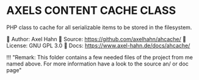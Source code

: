 # AXELS CONTENT CACHE CLASS

PHP class to cache for all serializable items to be stored in the filesystem.

👤 Author: Axel Hahn
🧾 Source: <https://github.com/axelhahn/ahcache/>
📜 License: GNU GPL 3.0
📗 Docs: <https://www.axel-hahn.de/docs/ahcache/>

!!! "Remark: 
    This folder contains a few needed files of the project from me named above. 
    For more information have a look to the source an/ or doc page"
